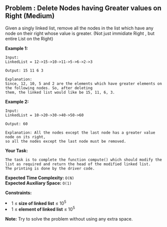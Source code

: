 ## Problem : Delete Nodes having Greater values on Right (Medium)
Given a singly linked list, remove all the nodes in the list which have any node on their right whose value is greater. (Not just immidiate Right , but entire List on the Right)

 
**Example 1:**
```
Input:
LinkedList = 12->15->10->11->5->6->2->3

Output: 15 11 6 3

Explanation: 
Since, 12, 10, 5 and 2 are the elements which have greater elements on the following nodes. So, after deleting
them, the linked list would like be 15, 11, 6, 3.
```

**Example 2:**
```
Input:
LinkedList = 10->20->30->40->50->60

Output: 60

Explanation: All the nodes except the last node has a greater value node on its right,
so all the nodes except the last node must be removed.
```

**Your Task:**
``` 
The task is to complete the function compute() which should modify the list as required and return the head of the modified linked list. 
The printing is done by the driver code.
```

**Expected Time Complexity:** ```O(N)```<br>
**Expected Auxiliary Space:** ```O(1)```

**Constraints:**
<li>1 ≤ <b>size of linked list</b> ≤ 10<sup>5</sup></li>
<li>1 ≤ <b>element of linked list</b> ≤ 10<sup>5</sup></li>

**Note:** Try to solve the problem without using any extra space.